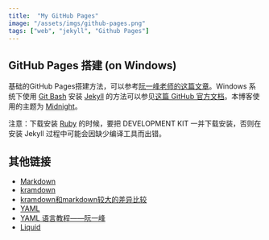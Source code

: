 ```yaml
---
title:  "My GitHub Pages"
image: "/assets/imgs/github-pages.png"
tags: ["web", "jekyll", "Github Pages"]
---
```


## GitHub Pages 搭建 (on Windows)
基础的GitHub Pages搭建方法，可以参考[阮一峰老师的这篇文章][1]。Windows 系统下使用 [Git Bash][2] 安装 [Jekyll][3] 的方法可以参见[这篇 GitHub 官方文档][4]。本博客使用的主题为 [Midnight][5]。

注意：下载安装 [Ruby][6] 的时候，要把 DEVELOPMENT KIT 一并下载安装，否则在安装 Jekyll 过程中可能会因缺少编译工具而出错。

## 其他链接
*  [Markdown][10]
*  [kramdown][11]
*  [kramdown和markdown较大的差异比较][12]
*  [YAML][8]
*  [YAML 语言教程——阮一峰][9]
*  [Liquid][7]


[1]: http://www.ruanyifeng.com/blog/2012/08/blogging_with_jekyll.html
[2]: https://git-scm.com/downloads
[3]: https://jekyllcn.com/
[4]: https://help.github.com/articles/using-jekyll-as-a-static-site-generator-with-github-pages/
[5]: https://github.com/pages-themes/midnight
[6]: https://rubyinstaller.org/downloads/
[7]: https://shopify.github.io/liquid/
[8]: http://yaml.org/
[9]: http://www.ruanyifeng.com/blog/2016/07/yaml.html
[10]: http://daringfireball.net/projects/markdown/
[11]: https://kramdown.gettalong.org/
[12]: http://gohom.win/2015/11/06/Kramdown-note/
